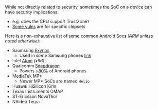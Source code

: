 While not directly related to security, sometimes the SoC on a device can have security implications:
- e.g. does the CPU support TrustZone? 
- [Some vulns](https://www.codeaurora.org/projects/security-advisories/memory-corruption-qseecom-driver-cve-2014-4322) are for specific chipsets

Here is a non-exhaustive list of some common Android Socs _(ARM unless noted otherwise)_:

- Saumsung [Exynos](https://en.wikipedia.org/wiki/Exynos)
   - Used in _some_ Samsung phones [link](https://en.wikipedia.org/wiki/Samsung_Galaxy_S_series#Comparison)
- Intel [Atom](https://en.wikipedia.org/wiki/Atom_(system_on_chip)) _(x86)_
- Qualcomm [Snapdragon](https://en.wikipedia.org/wiki/Qualcomm_Snapdragon)
  - Powers [~80%](http://www.securityweek.com/critical-vulnerability-plagues-60-android-devices) of Android phones 
- MediaTek MP* 
  - Newer MP* SoCs are named `Helio`
- Huawei HiSilicon Kirin
- Texas Instruments OMAP
- ST-Ericsson NovaThor
- NVidea Tegra
